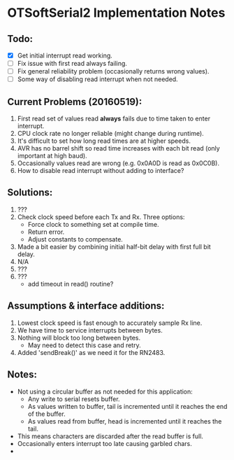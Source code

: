 # OTSoftSerial2 Implementation Notes
## Todo:
- [x] Get initial interrupt read working.
- [ ] Fix issue with first read always failing.
- [ ] Fix general reliability problem (occasionally returns wrong values).
- [ ] Some way of disabling read interrupt when not needed.

## Current Problems (20160519):
1. First read set of values read **always** fails due to time taken to enter interrupt.
2. CPU clock rate no longer reliable (might change during runtime).
3. It's difficult to set how long read times are at higher speeds.
4. AVR has no barrel shift so read time increases with each bit read (only important at high baud).
5. Occasionally values read are wrong (e.g. 0x0A0D is read as 0x0C0B).
6. How to disable read interrupt without adding to interface?

## Solutions:
1. ???
2. Check clock speed before each Tx and Rx. Three options:
    - Force clock to something set at compile time.
    - Return error.
    - Adjust constants to compensate.
3. Made a bit easier by combining initial half-bit delay with first full bit delay.
4. N/A
5. ???
6. ???
    - add timeout in read() routine?

## Assumptions & interface additions:
1. Lowest clock speed is fast enough to accurately sample Rx line.
2. We have time to service interrupts between bytes.
3. Nothing will block too long between bytes.
    - May need to detect this case and retry.
4. Added 'sendBreak()' as we need it for the RN2483.
    
## Notes:
- Not using a circular buffer as not needed for this application:
    - Any write to serial resets buffer.
    - As values written to buffer, tail is incremented until it reaches the end of the buffer.
    - As values read from buffer, head is incremented until it reaches the tail.
- This means characters are discarded after the read buffer is full.
- Occasionally enters interrupt too late causing garbled chars.
- 
